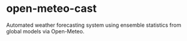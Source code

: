 # open-meteo-cast
Automated weather forecasting system using ensemble statistics from global models via Open-Meteo.
